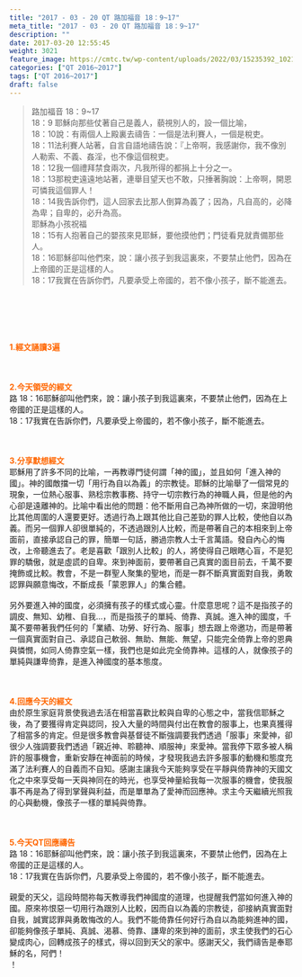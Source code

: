 ```yaml
---
title: "2017 - 03 - 20 QT 路加福音 18：9~17"
meta_title: "2017 - 03 - 20 QT 路加福音 18：9~17"
description: ""
date: 2017-03-20 12:55:45
weight: 3021
feature_image: https://cmtc.tw/wp-content/uploads/2022/03/15235392_10211799862337740_180693556567566654_o-1.webp
categories: ["QT 2016~2017"]
tags: ["QT 2016~2017"]
draft: false
---
```


<blockquote>路加福音 18：9~17<br />
18：9 耶穌向那些仗著自己是義人，藐視別人的，設一個比喻，<br />
18：10說：有兩個人上殿裏去禱告：一個是法利賽人，一個是稅吏。<br />
18：11法利賽人站著，自言自語地禱告說：『上帝啊，我感謝你，我不像別人勒索、不義、姦淫，也不像這個稅吏。<br />
18：12我一個禮拜禁食兩次，凡我所得的都捐上十分之一。<br />
18：13那稅吏遠遠地站著，連舉目望天也不敢，只捶著胸說：上帝啊，開恩可憐我這個罪人！<br />
18：14我告訴你們，這人回家去比那人倒算為義了；因為，凡自高的，必降為卑；自卑的，必升為高。<br />
耶穌為小孩祝福<br />
18：15有人抱著自己的嬰孩來見耶穌，要他摸他們；門徒看見就責備那些人。<br />
18：16耶穌卻叫他們來，說：讓小孩子到我這裏來，不要禁止他們，因為在上帝國的正是這樣的人。<br />
18：17我實在告訴你們，凡要承受上帝國的，若不像小孩子，斷不能進去。</blockquote><br />
&nbsp;<br />
<br />
&nbsp;<br />
<br />
<span style="color: #ff6600;"><strong>1.</strong><strong>經文誦讀3遍</strong></span><br />
<br />
<span style="color: #ff6600;"><strong> </strong></span><br />
<br />
<span style="color: #ff6600;"><strong>2.</strong><strong>今天領受的經文<br />
</strong></span>路 18：16耶穌卻叫他們來，說：讓小孩子到我這裏來，不要禁止他們，因為在上帝國的正是這樣的人。<br />
18：17我實在告訴你們，凡要承受上帝國的，若不像小孩子，斷不能進去。<br />
<br />
&nbsp;<br />
<br />
<span style="color: #ff6600;"><strong>3.</strong><strong>分享默想經文<br />
</strong></span>耶穌用了許多不同的比喻，一再教導門徒何謂「神的國」，並且如何「進入神的國」。神的國敵擋一切「用行為自以為義」的宗教徒。耶穌的比喻舉了一個常見的現象，一位熱心服事、熟稔宗教事務、持守一切宗教行為的神職人員，但是他的內心卻是遠離神的。比喻中看出他的問題：他不斷用自己為神所做的一切，來證明他比其他周圍的人還要更好。透過行為上跟其他比自己差勁的罪人比較，使他自以為義。而另一個罪人卻很單純的，不透過跟別人比較，而是帶著自己的本相來到上帝面前，直接承認自己的罪，簡單一句話，勝過宗教人士千言萬語。發自內心的悔改，上帝聽進去了。老是喜歡「跟別人比較」的人，將使得自己眼瞎心盲，不是犯罪的驕傲，就是虛謊的自卑。來到神面前，要帶著自己真實的面目前去，千萬不要掩飾或比較。教會，不是一群聖人聚集的聖地，而是一群不斷真實面對自我，勇敢認罪與願意悔改，不斷成長「蒙恩罪人」的集合體。<br />
<br />
另外要進入神的國度，必須擁有孩子的樣式或心靈。什麼意思呢？這不是指孩子的調皮、無知、幼稚、自我…，而是指孩子的單純、倚靠、真誠。進入神的國度，千萬不要帶著我們任何的「業績、功勞、好行為、服事」想去跟上帝邀功，而是帶著一個真實面對自己、承認自己軟弱、無助、無能、無望，只能完全倚靠上帝的恩典與憐憫，如同人倚靠空氣一樣，我們也是如此完全倚靠神。這樣的人，就像孩子的單純與謙卑倚靠，是進入神國度的基本態度。<br />
<br />
&nbsp;<br />
<br />
<span style="color: #ff6600;"><strong>4.</strong><strong>回應今天的經文<br />
</strong></span>由於原生家庭背景使我過去活在相當喜歡比較與自卑的心態之中，當我信耶穌之後，為了要獲得肯定與認同，投入大量的時間與付出在教會的服事上，也果真獲得了相當多的肯定。但是很多教會與基督徒不斷強調要我們透過「服事」來愛神，卻很少人強調要我們透過「親近神、聆聽神、順服神」來愛神。當我停下眾多被人稱許的服事機會，重新安靜在神面前的時候，才發現我過去許多服事的動機和態度充滿了法利賽人的自義而不自知。感謝主讓我今天能夠享受在平靜與倚靠神的天國文化之中來享受每一天與神同在的時光，也享受神量給我每一次服事的機會，使我服事不再是為了得到掌聲與利益，而是單單為了愛神而回應神。求主今天繼續光照我的心與動機，像孩子一樣的單純與倚靠。<br />
<br />
&nbsp;<br />
<br />
<span style="color: #ff6600;"><strong>5.</strong></span><strong><span style="color: #ff6600;">今天QT回應禱告<br />
</span></strong>路 18：16耶穌卻叫他們來，說：讓小孩子到我這裏來，不要禁止他們，因為在上帝國的正是這樣的人。<br />
18：17我實在告訴你們，凡要承受上帝國的，若不像小孩子，斷不能進去。<br />
<br />
親愛的天父，這段時間祢每天教導我們神國度的道理，也提醒我們當如何進入神的國。原來祢恨惡一切用行為跟別人比較，因而自以為義的宗教徒，卻接納真實面對自我，誠實認罪與勇敢悔改的人。我們不能倚靠任何好行為自以為能夠進神的國，卻能夠像孩子單純、真誠、渴慕、倚靠、謙卑的來到神的面前，求主使我們的石心變成肉心，回轉成孩子的樣式，得以回到天父的家中。感謝天父，我們禱告是奉耶穌的名，阿們！<br />
<span style="font-size: inherit;">！</span><br />
<br />
&nbsp;<br />
<br />
&nbsp;<br />
<br />
&nbsp;<br />
<br />
<strong><span style="color: #ff6600;"> </span></strong>
        